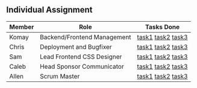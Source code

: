 ## Individual Assignment

|Member|Role|Tasks Done|
|---|---|---|
|Komay|Backend/Frontend Management|[task1]() [task2]() [task3]()|
|Chris|Deployment and Bugfixer|[task1]() [task2]() [task3]()|
|Sam|Lead Frontend CSS Designer|[task1]() [task2]() [task3]()|
|Caleb|Head Sponsor Communicator|[task1]() [task2]() [task3]()|
|Allen|Scrum Master|[task1]() [task2]() [task3]()|
